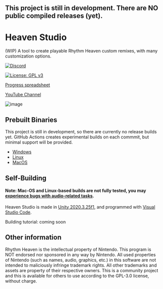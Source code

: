 ## This project is still in development. There are NO public compiled releases (yet).
# Heaven Studio

(WIP) A tool to create playable Rhythm Heaven custom remixes, with many customization options.

<p>
  <a href="https://discord.gg/2kdZ8kFyEN">
    <img src="https://img.shields.io/discord/945450048832040980?color=5865F2&label=Heaven%20Studio&logo=discord&logoColor=white" alt="Discord">
  </a>
</p>

[![License: GPL v3](https://img.shields.io/badge/License-GPLv3-blue.svg)](https://www.gnu.org/licenses/gpl-3.0)

[Progress spreadsheet](https://docs.google.com/spreadsheets/d/1NXxIeL4nsdjChrxAZTPpk20QOKEdQWGbXIhT4TclB6k/edit?usp=sharing)

[YouTube Channel](https://www.youtube.com/channel/UCAb3R-5qyXWOEj8B4vibhxQ)

![image](https://i.ibb.co/6sgDQtv/hsscreenshot.png)


## Prebuilt Binaries
This project is still in development, so there are currently no release builds yet. GitHub Actions creates experimental builds on each commmit, but minimal support will be provided.

- [Windows](https://nightly.link/megaminerjenny/HeavenStudio/workflows/main/master/StandaloneWindows64-build.zip)
- [Linux](https://nightly.link/megaminerjenny/HeavenStudio/workflows/main/master/StandaloneLinux64-build.zip)
- [MacOS](https://nightly.link/megaminerjenny/HeavenStudio/workflows/main/master/StandaloneOSX-build.zip)

## Self-Building
#### Note: Mac-OS and Linux-based builds are not fully tested, you may [experience bugs with audio-related tasks](https://github.com/megaminerjenny/HeavenStudio/issues/72).
Heaven Studio is made in [Unity 2020.3.25f1](https://unity3d.com/unity/whats-new/2020.3.25),
and programmed with [Visual Studio Code](https://code.visualstudio.com/).

Building tutorial: coming soon

## Other information
Rhythm Heaven is the intellectual property of Nintendo. This program is NOT endorsed nor sponsored in any way by Nintendo. All used properties of Nintendo (such as names, audio, graphics, etc.) in this software are not intended to maliciously infringe trademark rights. All other trademarks and assets are property of their respective owners. This is a community project and this is available for others to use according to the GPL-3.0 license, without charge.
